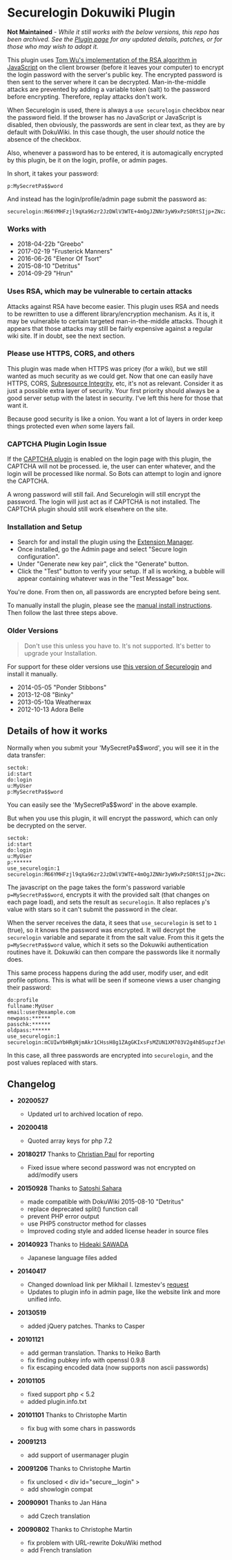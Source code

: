 # Securelogin Dokuwiki Plugin

**Not Maintained** - *While it still works with the below versions, this repo has been archived. See the [Plugin page](https://www.dokuwiki.org/plugin:securelogin) for any updated details, patches, or for those who may wish to adopt it.*

This plugin uses [Tom Wu's implementation of the RSA algorithm in JavaScript](http://www-cs-students.stanford.edu/~tjw/jsbn/) on the client browser (before it leaves your computer) to encrypt the login password with the server's public key. The encrypted password is then sent to the server where it can be decrypted. Man-in-the-middle attacks are prevented by adding a variable token (salt) to the password before encrypting. Therefore, replay attacks don't work.

When Securelogin is used, there is always a `use securelogin` checkbox near the password field. If the browser has no JavaScript or JavaScript is disabled, then obviously, the passwords are sent in clear text, as they are by default with DokuWiki. In this case though, the user *should* notice the absence of the checkbox.

Also, whenever a password has to be entered, it is automagically encrypted by this plugin, be it on the login, profile, or admin pages.

In short, it takes your password:

```
p:MySecretPa$$word
```

And instead has the login/profile/admin page submit the password as:

```
securelogin:M66YMHFzjl9qXa96zr2JzDWlV3WTE+4mOgJZNNr3yW9xPzSORtSIjp+ZNczopNUp5N0M0ASiqutgf1nio+iTN....
```

### Works with

  * 2018-04-22b "Greebo"
  * 2017-02-19 "Frusterick Manners"
  * 2016-06-26 "Elenor Of Tsort"
  * 2015-08-10 "Detritus"
  * 2014-09-29 "Hrun"

### Uses RSA, which may be vulnerable to certain attacks

Attacks against RSA have become easier. This plugin uses RSA and needs to be rewritten to use a different library/encryption mechanism. As it is, it may be vulnerable to certain targeted man-in-the-middle attacks. Though it appears that those attacks may still be fairly expensive against a regular wiki site. If in doubt, see the next section.


### Please use HTTPS, CORS, and others

This plugin was made when HTTPS was pricey (for a wiki), but we still wanted as much security as we could get. Now that one can easily have HTTPS, CORS, [Subresource Integrity](https://developer.mozilla.org/en-US/docs/Web/Security/Subresource_Integrity), etc, it's not as relevant. Consider it as just a possible extra layer of security. Your first priority should always be a good server setup with the latest in security. I've left this here for those that want it.

Because good security is like a onion. You want a lot of layers in order keep things protected even *when* some layers fail.

### CAPTCHA Plugin Login Issue

If the [CAPTCHA plugin](https://www.dokuwiki.org/plugin:captcha) is enabled on the login page with this plugin, the CAPTCHA will not be processed. ie, the user can enter whatever, and the login will be processed like normal. So Bots can attempt to login and ignore the CAPTCHA.

A wrong password will still fail. And Securelogin will still encrypt the password. The login will just act as if CAPTCHA is not installed. The CAPTCHA plugin should still work elsewhere on the site.

### Installation and Setup

  - Search for and install the plugin using the [Extension Manager](https://www.dokuwiki.org/plugin:extension).
  - Once installed, go the Admin page and select "Secure login configuration".
  - Under "Generate new key pair", click the "Generate" button.
  - Click the "Test" button to verify your setup. If all is working, a bubble will appear containing whatever was in the "Test Message" box.

You're done. From then on, all passwords are encrypted before being sent.

To manually install the plugin, please see the [manual install instructions](https://www.dokuwiki.org/plugin_installation_instructions). Then follow the last three steps above.

### Older Versions

> Don't use this unless you have to. It's not supported. It's better to upgrade your Installation.

For support for these older versions use [this version of Securelogin](https://github.com/dokuwiki-securelogin-archive/dokuwiki-securelogin/archive/c1f0a0e018cedfd29a48ab157098efe480e37049.zip) and install it manually.
  * 2014-05-05 "Ponder Stibbons"
  * 2013-12-08 "Binky"
  * 2013-05-10a Weatherwax
  * 2012-10-13 Adora Belle

## Details of how it works

Normally when you submit your 'MySecretPa$$word', you will see it in the data transfer:

```
sectok:
id:start
do:login
u:MyUser
p:MySecretPa$$word
```

You can easily see the 'MySecretPa$$word' in the above example.

But when you use this plugin, it will encrypt the password, which can only be decrypted on the server.

```
sectok:
id:start
do:login
u:MyUser
p:******
use_securelogin:1
securelogin:M66YMHFzjl9qXa96zr2JzDWlV3WTE+4mOgJZNNr3yW9xPzSORtSIjp+ZNczopNUp5N0M0ASiqutgf1nio+iTNj3pS24kHD1LZb6GcG7cFvpr/uzfxJsO8jAbFD6/ZkB0xy9vBMabn3BYP7GWLrTR3b/7zNdla/FdqjX9U48dHMrcO2/ZFJKLsdzt84/bC+3xoV7/qC/BZO5AbQ37SvLEC7DaMTMtbSqlF573Y0iOMb3wYe1rj2m/HQiBM8ro25OBfnUxmgJFMVVkfkLdNUepRjUeeJSXF+R5XDcO2L4uX9D8AOE8nSecRn+0gqwz6PzPPqEpv60y0Io1rZXevG+I9Q==
```

The javascript on the page takes the form's password variable `p=MySecretPa$$word`, encrypts it with the provided salt (that changes on each page load), and sets the result as `securelogin`. It also replaces `p`'s value with stars so it can't submit the password in the clear.

When the server receives the data, it sees that `use_securelogin` is set to `1` (true), so it knows the password was encrypted. It will decrypt the `securelogin` variable and separate it from the salt value. From this it gets the `p=MySecretPa$$word` value, which it sets so the Dokuwiki authentication routines have it. Dokuwiki can then compare the passwords like it normally does.

This same process happens during the add user, modify user, and edit profile options. This is what will be seen if someone views a user changing their password:

```
do:profile
fullname:MyUser
email:user@example.com
newpass:******
passchk:******
oldpass:******
use_securelogin:1
securelogin:mCUIwYbHRgNjmAkr1CHssH8g1ZAgGKIxsFsMZUN1XM703V2g4hB5upzfJeVyE/aT9ByOYxQChbhRyJezjD7jO4LKwlgBR/Jnqkr+rUr70MLcoRybM8maTGdAGDM3VweSylqAGOASKb87hKYb0URUFo+yfGaKp572IWCfSZDHLrP1Hrs/f7EYKXozXpMNHA3l/VXNm2wGAwvkvnfFgkRZonrdfdUlLDC0OkBpa3WawMqoYb+1/kcuGsBcAve0Tp+uMQZw8FwHj8SOp9kJLUnEqXrop2pXa3mc9j8NS54CeCbJuJ0qfEhUHIE9/BHUgbmCPQV6XNWttZbRp8r1Q1dG/g==
```

In this case, all three passwords are encrypted into `securelogin`, and the post values replaced with stars.

## Changelog

  * **20200527**
    * Updated url to archived location of repo.

  * **20200418**
    * Quoted array keys for php 7.2

  * **20180217** Thanks to [Christian Paul](https://github.com/jaller94) for reporting
    * Fixed issue where second password was not encrypted on add/modify users

  * **20150928** Thanks to [Satoshi Sahara](https://github.com/ssahara)
    * made compatible with DokuWiki 2015-08-10 "Detritus"
    * replace deprecated split() function call
    * prevent PHP error output
    * use PHP5 constructor method for classes
    * Improved coding style and added license header in source files

  * **20140923** Thanks to [Hideaki SAWADA](https://github.com/sawachan)
    * Japanese language files added

  * **20140417**
    * Changed download link per Mikhail I. Izmestev's [request](http://github.com/izmmisha/dokuwiki-securelogin/pull/1)
    * Updates to plugin info in admin page, like the website link and more unified info.

  * **20130519**
    * added jQuery patches. Thanks to Casper

  * **20101121**
    * add german translation. Thanks to Heiko Barth
    * fix finding pubkey info with openssl 0.9.8
    * fix escaping encoded data (now supports non ascii passwords)

  * **20101105**
    * fixed support php < 5.2
    * added plugin.info.txt

  * **20101101** Thanks to Christophe Martin
    * fix bug with some chars in passwords

  * **20091213**
    * add support of usermanager plugin

  * **20091206** Thanks to Christophe Martin
    * fix unclosed < div id="secure__login" >
    * add showlogin compat

  * **20090901** Thanks to Jan Hána
    * add Czech translation

  * **20090802** Thanks to Christophe Martin
    * fix problem with URL-rewrite DokuWiki method
    * add French translation
